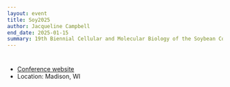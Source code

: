 ```yaml
---
layout: event
title: Soy2025
author: Jacqueline Campbell
end_date: 2025-01-15
summary: 19th Biennial Cellular and Molecular Biology of the Soybean Conference
---
```

<h1 class="uk-heading-divider"></h1>
<ul class="uk-list">
    <li><a href="https://conferences.union.wisc.edu/soy2025/" target="_blank">Conference website</a></li>
    <li>Location: Madison, WI</li>
</ul>